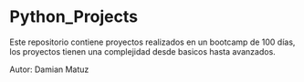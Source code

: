 # Python_Projects
Este repositorio contiene proyectos realizados en un bootcamp de 100 días, los proyectos tienen una complejidad desde basicos hasta avanzados.

Autor: Damian Matuz
